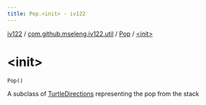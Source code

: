 ```yaml
---
title: Pop.<init> - iv122
---
```


[iv122](../../index.md) / [com.github.mseleng.iv122.util](../index.md) / [Pop](index.md) / [&lt;init&gt;](.)

# &lt;init&gt;

`Pop()`

A subclass of [TurtleDirections](../-turtle-directions/index.md) representing the pop from the stack

